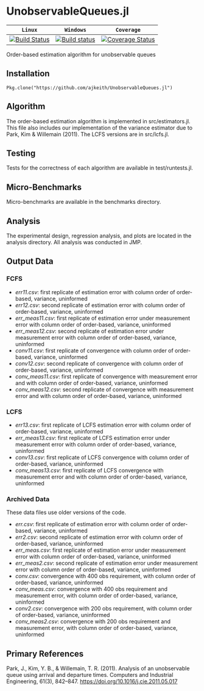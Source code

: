 # UnobservableQueues.jl

| **`Linux`** | **`Windows`** | **`Coverage`** |
|-----------------|---------------------|---------------------|
| [![Build Status](https://travis-ci.org/ajkeith/UnobservableQueues.jl.svg?branch=master)](https://travis-ci.org/JuliaPOMDP/UnobservableQueues.jl) | [![Build status](https://ci.appveyor.com/api/projects/status/6t1b3xel2ilwfo3r?svg=true)](https://ci.appveyor.com/project/ajkeith/unobservablequeues-jl) | [![Coverage Status](https://coveralls.io/repos/github/ajkeith/UnobservableQueues.jl/badge.svg?branch=master)](https://coveralls.io/github/ajkeith/UnobservableQueues.jl?branch=master) |

Order-based estimation algorithm for unobservable queues

## Installation
`Pkg.clone("https://github.com/ajkeith/UnobservableQueues.jl")`

## Algorithm
The order-based estimation algorithm is implemented in src/estimators.jl. This file also includes our implementation of the variance estimator due to Park, Kim & Willemain (2011). The LCFS versions are in src/lcfs.jl.

## Testing
Tests for the correctness of each algorithm are available in test/runtests.jl.

## Micro-Benchmarks
Micro-benchmarks are available in the benchmarks directory.

## Analysis
The experimental design, regression analysis, and plots are located in the analysis directory. All analysis was conducted in JMP.

## Output Data

### FCFS
- *err11.csv*: first replicate of estimation error with column order of order-based, variance, uninformed
- *err12.csv*: second replicate of estimation error with column order of order-based, variance, uninformed
- *err_meas11.csv*: first replicate of estimation error under measurement error with column order of order-based, variance, uninformed
- *err_meas12.csv*: second replicate of estimation error under measurement error with column order of order-based, variance, uninformed
- *conv11.csv*: first replicate of convergence with column order of order-based, variance, uninformed
- *conv12.csv*: second replicate of convergence with column order of order-based, variance, uninformed
- *conv_meas11.csv*: first replicate of convergence with measurement error and with column order of order-based, variance, uninformed
- *conv_meas12.csv*: second replicate of convergence with measurement error and with column order of order-based, variance, uninformed

### LCFS
- *err13.csv*: first replicate of LCFS estimation error with column order of order-based, variance, uninformed
- *err_meas13.csv*: first replicate of LCFS estimation error under measurement error with column order of order-based, variance, uninformed
- *conv13.csv*: first replicate of LCFS convergence with column order of order-based, variance, uninformed
- *conv_meas13.csv*: first replicate of LCFS convergence with measurement error and with column order of order-based, variance, uninformed

### Archived Data
These data files use older versions of the code.
- *err.csv*: first replicate of estimation error with column order of order-based, variance, uninformed
- *err2.csv*: second replicate of estimation error with column order of order-based, variance, uninformed
- *err_meas.csv*: first replicate of estimation error under measurement error with column order of order-based, variance, uninformed
- *err_meas2.csv*: second replicate of estimation error under measurement error with column order of order-based, variance, uninformed
- *conv.csv*: convergence with 400 obs requirement, with column order of order-based, variance, uninformed
- *conv_meas.csv*: convergence with 400 obs requirement and measurement error, with column order of order-based, variance, uninformed
- *conv2.csv*: convergence with 200 obs requirement, with column order of order-based, variance, uninformed
- *conv_meas2.csv*: convergence with 200 obs requirement and measurement error, with column order of order-based, variance, uninformed

## Primary References
Park, J., Kim, Y. B., & Willemain, T. R. (2011). Analysis of an unobservable queue using arrival and departure times. Computers and Industrial Engineering, 61(3), 842–847. https://doi.org/10.1016/j.cie.2011.05.017
